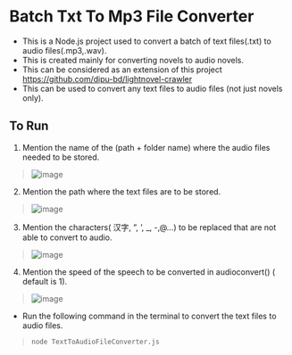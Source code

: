 # Batch Txt To Mp3 File Converter 

*  This is a Node.js project used to convert a batch of text files(.txt) to audio files(.mp3,.wav).
*  This is created mainly for converting novels to audio novels.
*  This can be considered as an extension of this project https://github.com/dipu-bd/lightnovel-crawler
*  This can be used to convert any text files to audio files (not just novels only).

## To Run

1.  Mention the name of the (path + folder name) where the audio files needed to be stored.
>   ![image](https://user-images.githubusercontent.com/46097218/154638948-29a9121e-14f1-4001-8b01-7db7796613ae.png)

2.  Mention the path where the text files are to be stored.
>  ![image](https://user-images.githubusercontent.com/46097218/154639176-3d2ff032-f863-4326-b740-a903a17a3a94.png)

3. Mention the characters( 汉字, ”, ’, _, -,@...) to be replaced that are not able to convert to audio.
>  ![image](https://user-images.githubusercontent.com/46097218/154640139-5af84c5a-76b3-42ec-b20e-6e0916394509.png)

4. Mention the speed of the speech to be converted in audioconvert() ( default is 1).
>  ![image](https://user-images.githubusercontent.com/46097218/154646300-a1fd1a44-0d29-4359-8a6f-e9a38efede72.png)

*  Run the following command in the terminal to convert the text files to audio files.
>  `node TextToAudioFileConverter.js`
